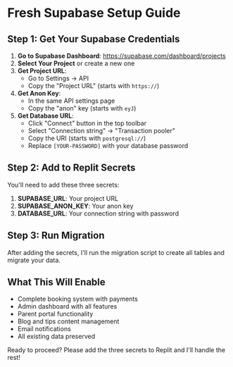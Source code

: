 # Fresh Supabase Setup Guide

## Step 1: Get Your Supabase Credentials

1. **Go to Supabase Dashboard**: https://supabase.com/dashboard/projects
2. **Select Your Project** or create a new one
3. **Get Project URL**:
   - Go to Settings → API
   - Copy the "Project URL" (starts with `https://`)
4. **Get Anon Key**:
   - In the same API settings page
   - Copy the "anon" key (starts with `eyJ`)
5. **Get Database URL**:
   - Click "Connect" button in the top toolbar
   - Select "Connection string" → "Transaction pooler"
   - Copy the URI (starts with `postgresql://`)
   - Replace `[YOUR-PASSWORD]` with your database password

## Step 2: Add to Replit Secrets

You'll need to add these three secrets:

1. **SUPABASE_URL**: Your project URL
2. **SUPABASE_ANON_KEY**: Your anon key  
3. **DATABASE_URL**: Your connection string with password

## Step 3: Run Migration

After adding the secrets, I'll run the migration script to create all tables and migrate your data.

## What This Will Enable

- Complete booking system with payments
- Admin dashboard with all features
- Parent portal functionality
- Blog and tips content management
- Email notifications
- All existing data preserved

Ready to proceed? Please add the three secrets to Replit and I'll handle the rest!